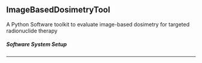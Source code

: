 ## ImageBasedDosimetryTool
A Python Software toolkit to evaluate image-based dosimetry for targeted radionuclide therapy

##### Software System Setup
---

